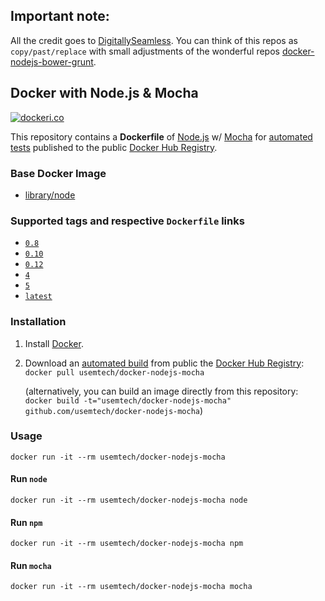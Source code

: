 ## Important note:

All the credit goes to [DigitallySeamless](https://github.com/DigitallySeamless). You can think of this repos as `copy/past/replace`
with small adjustments of the wonderful repos [docker-nodejs-bower-grunt](https://github.com/DigitallySeamless/docker-nodejs-bower-grunt).

## Docker with Node.js & Mocha
[![dockeri.co](http://dockeri.co/image/usemtech/nodejs-mocha)](https://hub.docker.com/r/usemtech/nodejs-mocha/)

This repository contains a **Dockerfile** of [Node.js](http://nodejs.org/) w/ [Mocha](https://mochajs.org/) for [automated tests](https://hub.docker.com/r/usemtech/nodejs-mocha/) published to the public [Docker Hub Registry](https://hub.docker.com/).

### Base Docker Image

* [library/node](https://hub.docker.com/r/library/node/)

### Supported tags and respective `Dockerfile` links
* [`0.8`](https://github.com/Usemtech/docker-nodejs-mocha/blob/v0.8/Dockerfile)
* [`0.10`](https://github.com/Usemtech/docker-nodejs-mocha/blob/v0.10/Dockerfile)
* [`0.12`](https://github.com/Usemtech/docker-nodejs-mocha/blob/v0.12/Dockerfile)
* [`4`](https://github.com/Usemtech/docker-nodejs-mocha/blob/v4/Dockerfile)
* [`5`](https://github.com/Usemtech/docker-nodejs-mocha/blob/v5/Dockerfile)
* [`latest`](https://github.com/Usemtech/docker-nodejs-mocha/blob/master/Dockerfile)

### Installation

1. Install [Docker](https://www.docker.com/).

2. Download an [automated build](https://hub.docker.com/r/usemtech/docker-nodejs-mocha/) from public the [Docker Hub Registry](https://hub.docker.com/): `docker pull usemtech/docker-nodejs-mocha`

   (alternatively, you can build an image directly from this repository: `docker build -t="usemtech/docker-nodejs-mocha" github.com/usemtech/docker-nodejs-mocha`)


### Usage

    docker run -it --rm usemtech/docker-nodejs-mocha

#### Run `node`

    docker run -it --rm usemtech/docker-nodejs-mocha node

#### Run `npm`

    docker run -it --rm usemtech/docker-nodejs-mocha npm

#### Run `mocha`

    docker run -it --rm usemtech/docker-nodejs-mocha mocha

